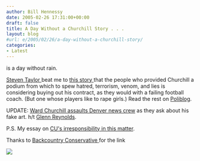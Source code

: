 ```yaml
---
author: Bill Hennessy
date: 2005-02-26 17:31:00+00:00
draft: false
title: A Day Without a Churchill Story . . .
layout: blog
#url: e/2005/02/26/a-day-without-a-churchill-story/
categories:
- Latest
---
```


is a day without rain.




[Steven Taylor ](https://www.poliblogger.com/index.php?p=6314)beat me to [this story ](https://www.denverpost.com/Stories/0,1413,36~53~2733299,00.html)that the people who provided Churchill a podium from which to spew hatred, terrorism, venom, and lies is considering buying out his contract, as they would with a failing football coach. (But one whose players like to rape girls.) Read the rest on [Poliblog](https://poliblogger.com/).




UPDATE: [Ward Churchill assaults Denver news crew](https://treyjackson.typepad.com/junction/2005/02/rporter_questio.html) as they ask about his fake art. h/t [Glenn Reynolds](https://instapundit.com/archives/021404.php).




P.S. My essay on [CU's irresponsibility in this matter](https://blog.billhennessy.com/blogs/hennessys_view/archive/2005/02/27/1249.aspx).




Thanks to [Backcountry Conservative ](https://www.jquinton.com/archives/002605.html)for the link

![](https://blog.billhennessy.com/aggbug.aspx?PostID=1239)

